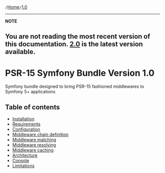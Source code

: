 `/`[Home](/psr15-symfony-bundle)`/`[1.0](/psr15-symfony-bundle/1.0)

---
**NOTE**

You are not reading the most recent version of this documentation. [2.0](/psr15-symfony-bundle/2.0) is the latest version available.
---

# PSR-15 Symfony Bundle Version 1.0
Symfony bundle designed to bring PSR-15 fashioned middlewares to Symfony 5+ applications

## Table of contents
- [Installation](01-installation.html#installation)
- [Requirements](01-installation.html#requirements)
- [Configuration](02-configuration.html)
- [Middleware chain definition](03-middlewares.html#chain-definition)
- [Middleware matching](03-middlewares.html#matching)
- [Middleware resolving](03-middlewares.html#resolving)
- [Middleware caching](03-middlewares.html#caching)
- [Architecture](04-architecture.html)
- [Console](05-console.html)
- [Limitations](06-limitations.html)
